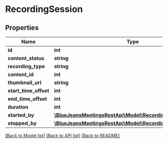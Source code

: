 # RecordingSession

## Properties
Name | Type | Description | Notes
------------ | ------------- | ------------- | -------------
**id** | **int** |  | [optional] 
**content_status** | **string** |  | [optional] 
**recording_type** | **string** |  | [optional] 
**content_id** | **int** |  | [optional] 
**thumbnail_url** | **string** |  | [optional] 
**start_time_offset** | **int** |  | [optional] 
**end_time_offset** | **int** |  | [optional] 
**duration** | **int** |  | [optional] 
**started_by** | [**\BlueJeansMeetingsRestApi\Model\RecordingSessionStartedBy**](RecordingSessionStartedBy.md) |  | [optional] 
**stopped_by** | [**\BlueJeansMeetingsRestApi\Model\RecordingSessionStartedBy**](RecordingSessionStartedBy.md) |  | [optional] 

[[Back to Model list]](../README.md#documentation-for-models) [[Back to API list]](../README.md#documentation-for-api-endpoints) [[Back to README]](../README.md)


